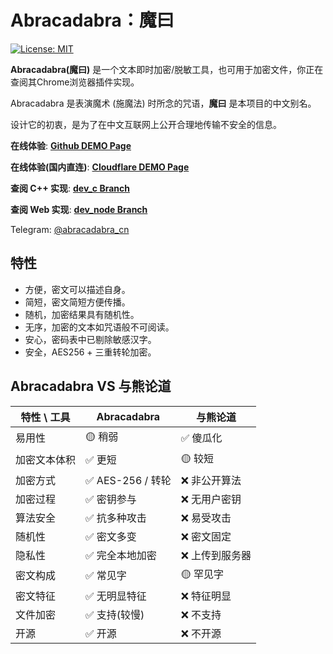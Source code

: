 # Abracadabra：魔曰

[![License: MIT](https://img.shields.io/badge/License-MIT-yellow.svg)](https://opensource.org/licenses/MIT)

**Abracadabra(魔曰)** 是一个文本即时加密/脱敏工具，也可用于加密文件，你正在查阅其Chrome浏览器插件实现。

Abracadabra 是表演魔术 (施魔法) 时所念的咒语，**魔曰** 是本项目的中文别名。

设计它的初衷，是为了在中文互联网上公开合理地传输不安全的信息。

**在线体验**: [**Github DEMO Page**](https://sheepchef.github.io/Abracadabra_demo/)

**在线体验(国内直连)**: [**Cloudflare DEMO Page**](https://abracadabra-demo.pages.dev/)

**查阅 C++ 实现**: [**dev_c Branch**](https://github.com/SheepChef/Abracadabra/tree/dev_c)

**查阅 Web 实现**: [**dev_node Branch**](https://github.com/SheepChef/Abracadabra/tree/dev_nodejs)

Telegram: [@abracadabra_cn](https://t.me/abracadabra_cn)

## 特性

- 方便，密文可以描述自身。
- 简短，密文简短方便传播。
- 随机，加密结果具有随机性。
- 无序，加密的文本如咒语般不可阅读。
- 安心，密码表中已剔除敏感汉字。
- 安全，AES256 + 三重转轮加密。

## Abracadabra VS 与熊论道

| 特性 \ 工具  | Abracadabra       | 与熊论道        |
| ------------ | ----------------- | --------------- |
| 易用性       | 🟡 稍弱           | ✅ 傻瓜化       |
| 加密文本体积 | ✅ 更短           | 🟡 较短         |
| 加密方式     | ✅ AES-256 / 转轮 | ❌ 非公开算法   |
| 加密过程     | ✅ 密钥参与       | ❌ 无用户密钥   |
| 算法安全     | ✅ 抗多种攻击     | ❌ 易受攻击     |
| 随机性       | ✅ 密文多变       | ❌ 密文固定     |
| 隐私性       | ✅ 完全本地加密   | ❌ 上传到服务器 |
| 密文构成     | ✅ 常见字         | 🟡 罕见字       |
| 密文特征     | ✅ 无明显特征     | ❌ 特征明显     |
| 文件加密     | ✅ 支持(较慢)     | ❌ 不支持       |
| 开源         | ✅ 开源           | ❌ 不开源       |
